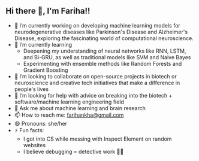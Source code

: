 ## Hi there 👋, I'm Fariha!!

<!--
**FarihaKha/FarihaKha** is a ✨ _special_ ✨ repository because its `README.md` (this file) appears on your GitHub profile.

Here are some ideas to get you started:
-->

- 🔭 I’m currently working on developing machine learning models for neurodegenerative diseases like Parkinson's Disease and Alzheimer's Disease, exploring the fascinating world of computational neuroscience.
- 🌱 I’m currently learning 
    - Deepening my understanding of neural networks like RNN, LSTM, and Bi-GRU, as well as traditional models like SVM and Naive Bayes
    - Experimenting with ensemble methods like Random Forests and Gradient Boosting
- 👯 I’m looking to collaborate on open-source projects in biotech or neuroscience and creative tech initiatives that make a difference in people's lives
- 🤔 I’m looking for help with advice on breaking into the biotech + software/machine learning engineering field
- 💬 Ask me about machine learning and brain research
- 📫 How to reach me: farihankha@gmail.com
- 😄 Pronouns: she/her
- ⚡ Fun facts:
    - I got into CS while messing with Inspect Element on random websites
    - I believe debugging = detective work 🕵️‍♂️
